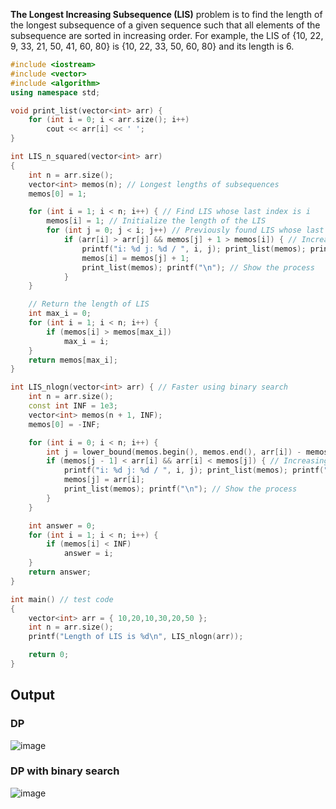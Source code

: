 **The Longest Increasing Subsequence (LIS)** problem is to find the length of the longest subsequence of a given sequence such that all elements of the subsequence are sorted in increasing order. For example, the LIS of {10, 22, 9, 33, 21, 50, 41, 60, 80} is {10, 22, 33, 50, 60, 80} and its length is 6. 

~~~c++
#include <iostream>
#include <vector>
#include <algorithm>
using namespace std;

void print_list(vector<int> arr) {
	for (int i = 0; i < arr.size(); i++)
		cout << arr[i] << ' ';
}

int LIS_n_squared(vector<int> arr)
{
	int n = arr.size();
	vector<int> memos(n); // Longest lengths of subsequences
	memos[0] = 1;

	for (int i = 1; i < n; i++) { // Find LIS whose last index is i
		memos[i] = 1; // Initialize the length of the LIS
		for (int j = 0; j < i; j++) // Previously found LIS whose last index is j
			if (arr[i] > arr[j] && memos[j] + 1 > memos[i]) { // Increasing sequence && adding the [j] LIS makes the current subsequence longer
				printf("i: %d j: %d / ", i, j); print_list(memos); printf(" -> "); // Show the process
				memos[i] = memos[j] + 1;
				print_list(memos); printf("\n"); // Show the process
			}
	}

	// Return the length of LIS
	int max_i = 0;
	for (int i = 1; i < n; i++) {
		if (memos[i] > memos[max_i])
			max_i = i;
	}
	return memos[max_i];
}

int LIS_nlogn(vector<int> arr) { // Faster using binary search
	int n = arr.size();
	const int INF = 1e3;
	vector<int> memos(n + 1, INF);
	memos[0] = -INF;

	for (int i = 0; i < n; i++) {
		int j = lower_bound(memos.begin(), memos.end(), arr[i]) - memos.begin(); // binary search
		if (memos[j - 1] < arr[i] && arr[i] < memos[j]) { // Increasing sequence && a longer sequence is made
			printf("i: %d j: %d / ", i, j); print_list(memos); printf(" -> "); // Show the process
			memos[j] = arr[i];
			print_list(memos); printf("\n"); // Show the process
		}
	}

	int answer = 0;
	for (int i = 1; i < n; i++) {
		if (memos[i] < INF)
			answer = i;
	}
	return answer;
}

int main() // test code
{
	vector<int> arr = { 10,20,10,30,20,50 };
	int n = arr.size();
	printf("Length of LIS is %d\n", LIS_nlogn(arr));

	return 0;
}
~~~
## Output
### DP
![image](https://user-images.githubusercontent.com/67142421/176540948-ff1a20de-2d06-41e9-ac4f-bbda6f2e157d.png)

### DP with binary search
![image](https://user-images.githubusercontent.com/67142421/176553448-08e0f20d-4904-4f29-a1a3-e7f30705e82f.png)
